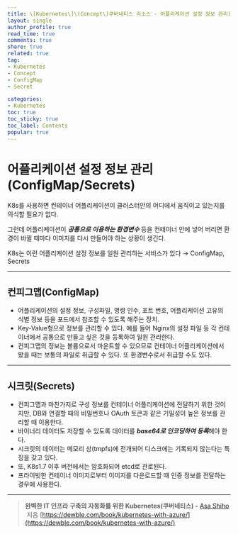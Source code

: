 ```yaml
---
title: \[Kubernetes\]\(Concept\)쿠버네티스 리소스 - 어플리케이션 설정 정보 관리(ConfigMap/Secrets)
layout: single
author_profile: true
read_time: true
comments: true
share: true
related: true
tag:
- Kubernetes
- Concept
- ConfigMap
- Secret

categories:
- Kubernetes
toc: true
toc_sticky: true
toc_label: Contents
popular: true
---
```

# 어플리케이션 설정 정보 관리(ConfigMap/Secrets)
K8s를 사용하면 컨테이너 어플리케이션이 클러스터안의 어디에서 움직이고 있는지를 의식할 필요가 없다.

그런데 어플리케이션이 ***공통으로 이용하는 환경변수*** 등을 컨테이너 안에 넣어 버리면 환경이 바뀔 때마다 이미지를 다시 만들어야 하는 상황이 생긴다.

K8s는 이런 어플리케이션 설정 정보를 일원 관리하는 서비스가 있다 → ConfigMap, Secrets

---

## 컨피그맵(ConfigMap)

- 어플리케이션의 설정 정보, 구성파일, 명령 인수, 포트 번호, 어플리케이션 고유의 식별 정보 등을 포드에서 참조할 수 있도록 해주는 장치.
- Key-Value형으로 정보를 관리할 수 있다. 예를 들어 Nginx의 설정 파일 등 각 컨테이너에서 공통으로 만들고 싶은 것을 등록하여 일원 관리한다.
- 컨피그맵의 정보는 볼륨으로서 마운트할 수 있으므로 컨테이너 어플리케이션에서 봤을 때는 보통의 파일로 취급할 수 있다. 또 환경변수로서 취급할 수도 있다.

---

## 시크릿(Secrets)

- 컨피그맵과 마찬가지로 구성 정보를 컨테이너 어플리케이션에 전달하기 위한 것이지만, DB와 연결할 때의 비밀번호나 OAuth 토큰과 같은 기밀성이 높은 정보를 관리할 때 이용한다.
- 바이너리 데이터도 저장할 수 있도록 데이터를 ***base64로 인코딩하여 등록***해야 한다.
- 시크릿의 데이터는 메모리 상(tmpfs)에 전개되어 디스크에는 기록되지 않는다는 특징을 갖고 있다.
- 또, K8s1.7 이후 버전에서는 암호화되어 etcd로 관로된다.
- 프라이빗한 컨테이너 이미지로부터 이미지를 다운로드할 때 인증 정보를 전달하는 경우에 사용한다.

---

> **완벽한 IT 인프라 구축의 자동화를 위한 Kubernetes(쿠버네티스) -** [Asa Shiho](http://www.kyobobook.co.kr/product/detailViewKor.laf?ejkGb=KOR&mallGb=KOR&barcode=9788956748412&orderClick=LAG&Kc=#)
 지음
[https://dewble.com/book/kubernetes-with-azure/](https://dewble.com/book/kubernetes-with-azure/)
> 